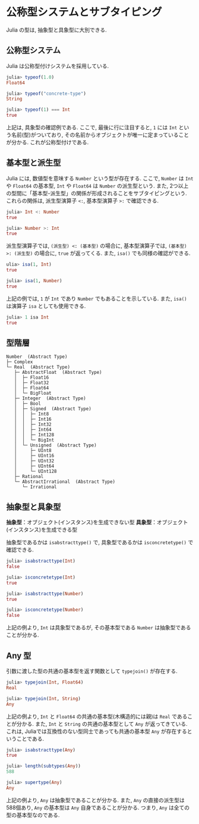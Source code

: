 # 公称型システムとサブタイピング

Julia の型は, 抽象型と具象型に大別できる.

## 公称型システム

Julia は公称型付けシステムを採用している.

```Julia
julia> typeof(1.0)
Float64

julia> typeof("concrete-type")
String

julia> typeof(1) === Int
true

```

上記は, 具象型の確認例である. ここで, 最後に行に注目すると, `1` には `Int` という名前(型)がついており, その名前からオブジェクトが唯一に定まっていることが分かる. これが公称型付けである.

## 基本型と派生型

Julia には, 数値型を意味する `Number` という型が存在する. ここで, `Number` は `Int` や `Float64` の基本型, `Int` や `Float64` は `Number` の派生型という. また, 2つ以上の型間に「基本型-派生型」の関係が形成されることをサブタイピングという. これらの関係は, 派生型演算子 `<:`, 基本型演算子 `>:` で確認できる.

```Julia
julia> Int <: Number
true

julia> Number >: Int
true

```

派生型演算子では, `(派生型) <: (基本型)` の場合に, 基本型演算子では, `(基本型) >: (派生型)` の場合に, `true` が返ってくる. また, `isa()` でも同様の確認ができる.

```Julia
ulia> isa(1, Int)
true

julia> isa(1, Number)
true

```

上記の例では, `1` が `Int` であり `Number` でもあることを示している. また, `isa()` は演算子 `isa` としても使用できる.

```Julia
julia> 1 isa Int
true

```

## 型階層

```text
Number  (Abstract Type)
├─ Complex
└─ Real  (Abstract Type)
   ├─ AbstractFloat  (Abstract Type)
   │  ├─ Float16
   │  ├─ Float32
   │  ├─ Float64
   │  └─ BigFloat
   ├─ Integer  (Abstract Type)
   │  ├─ Bool
   │  ├─ Signed  (Abstract Type)
   │  │  ├─ Int8
   │  │  ├─ Int16
   │  │  ├─ Int32
   │  │  ├─ Int64
   │  │  ├─ Int128
   │  │  └─ BigInt
   │  └─ Unsigned  (Abstract Type)
   │     ├─ UInt8
   │     ├─ UInt16
   │     ├─ UInt32
   │     ├─ UInt64
   │     └─ UInt128
   ├─ Rational
   └─ AbstractIrrational  (Abstract Type)
      └─ Irrational
```

## 抽象型と具象型

**抽象型**：オブジェクト(インスタンス)を生成できない型
**具象型**：オブジェクト(インスタンス)を生成できる型

抽象型であるかは `isabstracttype()` で, 具象型であるかは `isconcretetype()` で確認できる.

```Julia
julia> isabstracttype(Int)
false

julia> isconcretetype(Int)
true

julia> isabstracttype(Number)
true

julia> isconcretetype(Number)
false

```

上記の例より, `Int` は具象型であるが, その基本型である `Number` は抽象型であることが分かる.

## Any 型

引数に渡した型の共通の基本型を返す関数として `typejoin()` が存在する.

```Julia
julia> typejoin(Int, Float64)
Real

julia> typejoin(Int, String)
Any

```

上記の例より, `Int` と `Float64` の共通の基本型(木構造的には親)は `Real` であることが分かる. また, `Int` と `String` の共通の基本型として `Any` が返ってきている. これは, Juliaでは互換性のない型同士であっても共通の基本型 `Any` が存在するということである.

```Julia
julia> isabstracttype(Any)
true

julia> length(subtypes(Any))
588

julia> supertype(Any)
Any

```

上記の例より, `Any` は抽象型であることが分かる. また, `Any` の直接の派生型は588個あり, `Any` の基本型は `Any` 自身であることが分かる. つまり, `Any` は全ての型の基本型なのである.
